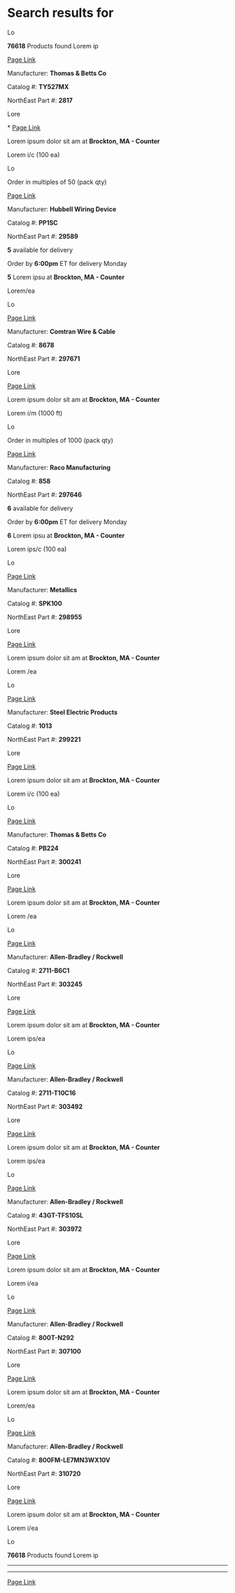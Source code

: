Search results for
==================

Lo

**76618** Products found Lorem ip[](https://example.com/external-link)[](https://example.com/external-link)

[Page Link](/placeholder-page)

Manufacturer: **Thomas & Betts Co**

Catalog #: **TY527MX**

NorthEast Part #: **2817**

Lore

\* [Page Link](/placeholder-page)

Lorem ipsum dolor sit am at **Brockton, MA - Counter**

Lorem i/c (100 ea)

Lo

Order in multiples of 50 (pack qty)

[Page Link](/placeholder-page)

Manufacturer: **Hubbell Wiring Device**

Catalog #: **PP1SC**

NorthEast Part #: **29589**

**5** available for delivery

Order by **6:00pm** ET for delivery Monday

**5** Lorem ipsu at **Brockton, MA - Counter**

Lorem/ea

Lo

[Page Link](/placeholder-page)

Manufacturer: **Comtran Wire & Cable**

Catalog #: **8678**

NorthEast Part #: **297671**

Lore

[Page Link](/placeholder-page)

Lorem ipsum dolor sit am at **Brockton, MA - Counter**

Lorem i/m (1000 ft)

Lo

Order in multiples of 1000 (pack qty)

[Page Link](/placeholder-page)

Manufacturer: **Raco Manufacturing**

Catalog #: **858**

NorthEast Part #: **297646**

**6** available for delivery

Order by **6:00pm** ET for delivery Monday

**6** Lorem ipsu at **Brockton, MA - Counter**

Lorem ips/c (100 ea)

Lo

[Page Link](/placeholder-page)

Manufacturer: **Metallics**

Catalog #: **SPK100**

NorthEast Part #: **298955**

Lore

[Page Link](/placeholder-page)

Lorem ipsum dolor sit am at **Brockton, MA - Counter**

Lorem /ea

Lo

[Page Link](/placeholder-page)

Manufacturer: **Steel Electric Products**

Catalog #: **1013**

NorthEast Part #: **299221**

Lore

[Page Link](/placeholder-page)

Lorem ipsum dolor sit am at **Brockton, MA - Counter**

Lorem i/c (100 ea)

Lo

[Page Link](/placeholder-page)

Manufacturer: **Thomas & Betts Co**

Catalog #: **PB224**

NorthEast Part #: **300241**

Lore

[Page Link](/placeholder-page)

Lorem ipsum dolor sit am at **Brockton, MA - Counter**

Lorem /ea

Lo

[Page Link](/placeholder-page)

Manufacturer: **Allen-Bradley / Rockwell**

Catalog #: **2711-B6C1**

NorthEast Part #: **303245**

Lore

[Page Link](/placeholder-page)

Lorem ipsum dolor sit am at **Brockton, MA - Counter**

Lorem ips/ea

Lo

[Page Link](/placeholder-page)

Manufacturer: **Allen-Bradley / Rockwell**

Catalog #: **2711-T10C16**

NorthEast Part #: **303492**

Lore

[Page Link](/placeholder-page)

Lorem ipsum dolor sit am at **Brockton, MA - Counter**

Lorem ips/ea

Lo

[Page Link](/placeholder-page)

Manufacturer: **Allen-Bradley / Rockwell**

Catalog #: **43GT-TFS10SL**

NorthEast Part #: **303972**

Lore

[Page Link](/placeholder-page)

Lorem ipsum dolor sit am at **Brockton, MA - Counter**

Lorem i/ea

Lo

[Page Link](/placeholder-page)

Manufacturer: **Allen-Bradley / Rockwell**

Catalog #: **800T-N292**

NorthEast Part #: **307100**

Lore

[Page Link](/placeholder-page)

Lorem ipsum dolor sit am at **Brockton, MA - Counter**

Lorem/ea

Lo

[Page Link](/placeholder-page)

Manufacturer: **Allen-Bradley / Rockwell**

Catalog #: **800FM-LE7MN3WX10V**

NorthEast Part #: **310720**

Lore

[Page Link](/placeholder-page)

Lorem ipsum dolor sit am at **Brockton, MA - Counter**

Lorem i/ea

Lo

**76618** Products found Lorem ip[](https://example.com/external-link)[](https://example.com/external-link)

* * *

* * *

[Page Link](/placeholder-page)